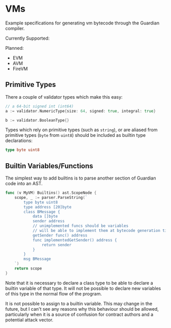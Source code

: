 # VMs

Example specifications for generating vm bytecode through the Guardian compiler.

Currently Supported:

Planned:

- EVM
- AVM
- FireVM

## Primitive Types

There a couple of validator types which make this easy:

```go
// a 64-bit signed int (int64)
a := validator.NumericType{size: 64, signed: true, integral: true}

b := validator.BooleanType{}
```

Types which rely on primitive types (such as ```string```), or are aliased from primitive types (```byte``` from ```uint8```) should be included as builtin type declarations:

```go
type byte uint8
```

## Builtin Variables/Functions

The simplest way to add builtins is to parse another section of Guardian code into an AST.

```go
func (v MyVM) Builtins() ast.ScopeNode {
    scope, _ := parser.ParseString(`
        type byte uint8
        type address [20]byte
        class BMessage {
            data []byte
            sender address
            // unimplemented funcs should be variables
            // will be able to implement them at bytecode generation time
            getSender func() address
            func implementedGetSender() address {
                return sender
            }
        }
        msg BMessage
    `)
    return scope
}
```

Note that it is necessary to declare a class type to be able to declare a builtin variable of that type. It will not be possible to declare new variables of this type in the normal flow of the program.

It is not possible to assign to a builtin variable. This may change in the future, but I can't see any reasons why this behaviour should be allowed, particularly when it is a source of confusion for contract authors and a potential attack vector.
